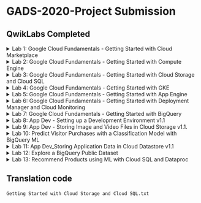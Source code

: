 # GADS-2020-Project Submission

## QwikLabs Completed

<details>
  <summary>Lab 1: Google Cloud Fundamentals - Getting Started with Cloud Marketplace</summary>
  <img src="Screenshots/1-Google Cloud Fundamentals - Getting Started with Cloud Marketplace.PNG">
</details>

<details>
  <summary>Lab 2: Google Cloud Fundamentals - Getting Started with Compute Engine</summary>
  <img src="Screenshots/2 -Google Cloud Fundamentals - Getting Started with Compute Engine.PNG">
</details>

<details>
  <summary>Lab 3: Google Cloud Fundamentals - Getting Started with Cloud Storage and Cloud SQL</summary>
  <img src="Screenshots/3 -Google Cloud Fundamentals - Getting Started with Cloud Storage and Cloud SQL.PNG">
</details>

<details>
  <summary>Lab 4: Google Cloud Fundamentals - Getting Started with GKE</summary>
  <img src="Screenshots/4 -Google Cloud Fundamentals - Getting Started with GKE.PNG">
</details>

<details>
  <summary>Lab 5: Google Cloud Fundamentals - Getting Started with App Engine</summary>
  <img src="Screenshots/5 -Google Cloud Fundamentals - Getting Started with App Engine.PNG">
</details>

<details>
  <summary>Lab 6: Google Cloud Fundamentals - Getting Started with Deployment Manager and Cloud Monitoring</summary>
  <img src="Screenshots/6 -Google Cloud Fundamentals - Getting Started with Deployment Manager and Cloud Monitoring.PNG">
</details>

<details>
  <summary>Lab 7: Google Cloud Fundamentals - Getting Started with BigQuery</summary>
  <img src="Screenshots/7 -Google Cloud Fundamentals - Getting Started with BigQuery.PNG">
</details>

<details>
  <summary>Lab 8: App Dev - Setting up a Development Environment v1.1</summary>
  <img src="Screenshots/8 -App Dev - Setting up a Development Environment v1.1.PNG">
</details>

<details>
  <summary>Lab 9: App Dev - Storing Image and Video Files in Cloud Storage v1.1.</summary>
  <img src="Screenshots/9 -App Dev - Storing Image and Video Files in Cloud Storage v1.1..PNG">
</details>

<details>
  <summary>Lab 10: Predict Visitor Purchases with a Classification Model with BigQuery ML</summary>
  <img src="Screenshots/10 - Predict Visitor Purchases with a Classification Model with BigQuery ML.PNG">
</details>

<details>
  <summary>Lab 11: App Dev_Storing Application Data in Cloud Datastore v1.1</summary>
  <img src="Screenshots/11 -App Dev_Storing Application Data in Cloud Datastore v1.1.PNG">
</details>

<details>
  <summary>Lab 12: Explore a BigQuery Public Dataset</summary>
  <img src="Screenshots/12 -Explore a BigQuery Public Dataset.PNG">
</details>

<details>
  <summary>Lab 13: Recommend Products using ML with Cloud SQL and Dataproc</summary>
  <img src="Screenshots/13 -Recommend Products using ML with Cloud SQL and Dataproc.PNG">
</details>

## Translation code

```
Getting Started with Cloud Storage and Cloud SQL.txt
```
